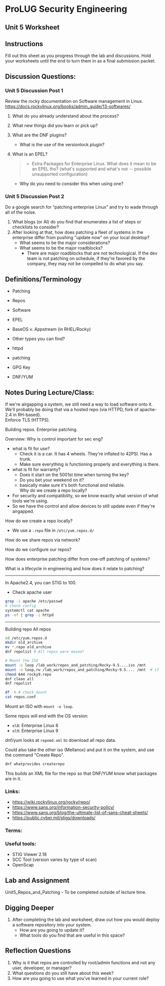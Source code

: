# ProLUG Security Engineering
## Unit 5 Worksheet

## Instructions
Fill out this sheet as you progress through the lab and discussions. Hold your worksheets until
the end to turn them in as a final submission packet.

## Discussion Questions:

### Unit 5 Discussion Post 1
Review the rocky documentation on Software management in Linux.
<https://docs.rockylinux.org/books/admin_guide/13-softwares/>

1. What do you already understand about the process?  
2. What new things did you learn or pick up?  
3. What are the DNF plugins?  
    - What is the use of the versionlock plugin?  
4. What is an EPEL?  
    >- Extra Packages for Enterprise Linux. What does it mean to be an EPEL tho?
    >  (what's supported and what's not -- possible unsupported configuration)  

    - Why do you need to consider this when using one?  


### Unit 5 Discussion Post 2
Do a google search for “patching enterprise Linux” and try to wade through all of the noise.

1. What blogs (or AI) do you find that enumerates a list of steps or checklists to consider?
2. After looking at that, how does patching a fleet of systems in the enterprise 
   differ from pushing "update now" on your local desktop?
    - What seems to be the major considerations?
    - What seems to be the major roadblocks?
        - There are major roadblocks that are not technological. If the dev team is
          not patching on schedule, if they're favored by the company, they may not
          be compelled to do what you say.  



## Definitions/Terminology
- Patching

- Repos

- Software

- EPEL

- BaseOS v. Appstream (in RHEL/Rocky)

- Other types you can find?

- httpd

- patching

- GPG Key

- DNF/YUM


## Notes During Lecture/Class:

If we're airgapping a system, we still need a way to load software onto it.  
We'll probably be doing that via a hosted repo (via HTTPD, fork of apache-2.4 in RH-based).  
Enforce TLS (HTTPS).  


Building repos. 
Enterprise patching.

Overview:
Why is control important for sec eng?
- what is fit for use?
    - Check it is a car. It has 4 wheels. They're inflated to 42PSI. Has a trunk.
    - Make sure everything is functioning properly and everything is there. 
- what is fit for warranty?
    - Does it start on the 5001st time when turning the key?
    - Do you bet your weekend on it?
    - basically make sure it's both functional *and* reliable.  
Why do we create a repo locally?
- For security and compatibility, so we know exactly what version of what tools we're using.  
- So we have the control and allow devices to still update even if they're airgapped. 

How do we create a repo locally?
- We use a `.repo` file in `/etc/yum.repos.d/`

How do we share repos via network?

How do we configure our repos?

How does enterprise patching differ from one-off patching of systems?

What is a lifecycle in engineering and how does it relate to patching?


---

In Apache2.4, you can STIG to 100.  

* Check apache user
```bash
grep -i apache /etc/passwd
# check config
systemctl cat apache
ps -ef | grep -i httpd
```

---

Building repo
All repos
```bash
cd /etc/yum.repos.d
mkdir old_archive
mv *.repo old_archive
dnf repolist # All repos were moved!
```

```bash
# Mount the ISO
mount -o loop /lab_work/repos_and_patching/Rocky-9.5....iso /mnt
mount -o loop,rw /lab_work/repos_and_patching/Rocky-9.5.... /mnt  # if you want r/w access (readonly by default)
chmod 644 rocky9.repo 
dnf clean all
dnf repolist

df -h # check mount
cat repos.conf
```

Mount an ISO with `mount -o loop`.  

Some repos will end with the OS version:
* `el8`: Enterprise Linux 8
* `el9`: Enterprise Linux 9

dnf/yum looks at `repomd.xml` to download all repo data.  

Could also take the other iso (Mellanox) and put it on the system, and use the command
"Create Repo".  
```bash
dnf whatprovides createrepo
```
This builds an XML file for the repo so that DNF/YUM know what packages are in it.  


### Links:
- <https://wiki.rockylinux.org/rocky/repo/>
- <https://www.sans.org/information-security-policy/>
- <https://www.sans.org/blog/the-ultimate-list-of-sans-cheat-sheets/>
- <https://public.cyber.mil/stigs/downloads/>

### Terms:

### Useful tools:
- STIG Viewer 2.18
- SCC Tool (version varies by type of scan)
- OpenScap

## Lab and Assignment
Unit5_Repos_and_Patching - To be completed outside of lecture time.


## Digging Deeper
1. After completing the lab and worksheet, draw out how you would deploy a software repository into your system.
    - How are you going to update it?
    - What tools do you find that are useful in this space?

## Reflection Questions
1. Why is it that repos are controlled by root/admin functions and not any user, developer, or manager?
2. What questions do you still have about this week?
3. How are you going to use what you’ve learned in your current role?
